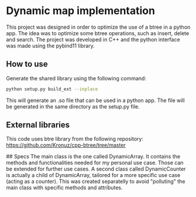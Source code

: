 # Dynamic map implementation

This project was designed in order to optimize the use of a btree in a python app. The idea was to optimize some btree operations, such as insert, delete and search. The project was developed in C++ and the python interface was made using the pybind11 library.

## How to use

Generate the shared library using the following command:

```bash
python setup.py build_ext --inplace
```

This will generate an .so file that can be used in a python app. The file will be generated in the same directory as the setup.py file.

## External libraries

This code uses btre library from the following repository: https://github.com/Kronuz/cpp-btree/tree/master

## Specs
The main class is the one called DynamicArray. It contains the methods and functionalities needed for my personal use case. Those can be extended for further use cases.
A second class called DynamicCounter is actually a child of DynamicArray, tailored for a more specific use case (acting as a counter). This was created separatelly to avoid "polluting" the main class with specific methods and attributes.
